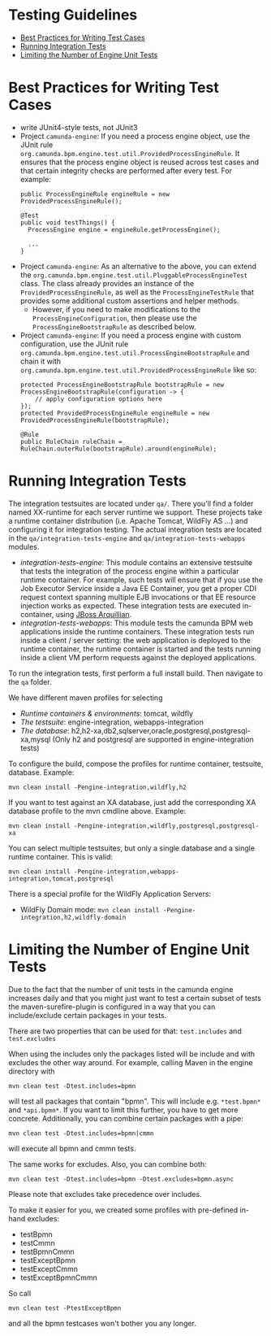 # Testing Guidelines

* [Best Practices for Writing Test Cases](#best-practices-for-writing-test-cases)
* [Running Integration Tests](#running-integration-tests)
* [Limiting the Number of Engine Unit Tests](#limiting-the-number-of-engine-unit-tests)

# Best Practices for Writing Test Cases

* write JUnit4-style tests, not JUnit3
* Project `camunda-engine`: If you need a process engine object, use the JUnit rule `org.camunda.bpm.engine.test.util.ProvidedProcessEngineRule`. It ensures that the process engine object is reused across test cases and that certain integrity checks are performed after every test. For example:
  ```
  public ProcessEngineRule engineRule = new ProvidedProcessEngineRule();

  @Test
  public void testThings() {
    ProcessEngine engine = engineRule.getProcessEngine();

    ...
  }
  ```
* Project `camunda-engine`: As an alternative to the above, you can extend the `org.camunda.bpm.engine.test.util.PluggableProcessEngineTest` class.
  The class already provides an instance of the `ProvidedProcessEngineRule`, as well as the `ProcessEngineTestRule` that
  provides some additional custom assertions and helper methods.
  * However, if you need to make modifications to the `ProcessEngineConfiguration`, then please use the `ProcessEngineBootstrapRule`
    as described below. 
* Project `camunda-engine`: If you need a process engine with custom configuration, use the JUnit rule `org.camunda.bpm.engine.test.util.ProcessEngineBootstrapRule` and chain it with `org.camunda.bpm.engine.test.util.ProvidedProcessEngineRule` like so:
  ```
  protected ProcessEngineBootstrapRule bootstrapRule = new ProcessEngineBootstrapRule(configuration -> {
      // apply configuration options here
  });
  protected ProvidedProcessEngineRule engineRule = new ProvidedProcessEngineRule(bootstrapRule);

  @Rule
  public RuleChain ruleChain = RuleChain.outerRule(bootstrapRule).around(engineRule);
  ```
  
# Running Integration Tests

The integration testsuites are located under `qa/`. There you'll find a folder named XX-runtime for 
each server runtime we support. These projects take a runtime container 
distribution (i.e. Apache Tomcat, WildFly AS ...) and configuring it for integration testing. The 
actual integration tests are located in the `qa/integration-tests-engine` and `qa/integration-tests-webapps` modules.
 * *integration-tests-engine*: This module contains an extensive testsuite that tests the integration of the process engine within a particular runtime container. For example, such tests will ensure that if you use the Job Executor Service inside a Java EE Container, you get a proper CDI request context spanning multiple EJB invocations or that EE resource injection works as expected. These integration tests are executed in-container, using [JBoss Arquillian](http://arquillian.org/).
 * *integration-tests-webapps*: This module tests the camunda BPM web applications inside the runtime containers. These integration tests run inside a client / server setting: the web application is deployed to the runtime container, the runtime container is started and the tests running inside a client VM perform requests against the deployed applications.

To run the integration tests, first perform a full install build. Then navigate to the `qa` folder.

We have different maven profiles for selecting
* *Runtime containers & environments*: tomcat, wildfly
* *The testsuite*: engine-integration, webapps-integration
* *The database*: h2,h2-xa,db2,sqlserver,oracle,postgresql,postgresql-xa,mysql (Only h2 and 
  postgresql are supported in engine-integration tests)

To configure the build, compose the profiles for runtime container, testsuite, database. Example:

```
mvn clean install -Pengine-integration,wildfly,h2
```

If you want to test against an XA database, just add the corresponding XA database profile to the mvn cmdline above. Example:

```
mvn clean install -Pengine-integration,wildfly,postgresql,postgresql-xa
```

You can select multiple testsuites, but only a single database and a single runtime container. This is valid:

```
mvn clean install -Pengine-integration,webapps-integration,tomcat,postgresql
```

There is a special profile for the WildFly Application Servers:

* WildFly Domain mode: `mvn clean install -Pengine-integration,h2,wildfly-domain`

# Limiting the Number of Engine Unit Tests

Due to the fact that the number of unit tests in the camunda engine increases daily and that you might just want to test a certain subset of tests the maven-surefire-plugin is configured in a way that you can include/exclude certain packages in your tests.

There are two properties that can be used for that: ``test.includes`` and ``test.excludes``

When using the includes only the packages listed will be include and with excludes the other way around.
For example, calling Maven in the engine directory with
```
mvn clean test -Dtest.includes=bpmn
```
will test all packages that contain "bpmn". This will include e.g. ``*test.bpmn*`` and ``*api.bpmn*``. If you want to limit this further, you have to get more concrete. Additionally, you can combine certain packages with a pipe:
```
mvn clean test -Dtest.includes=bpmn|cmmn
```
will execute all bpmn and cmmn tests.

The same works for excludes. Also, you can combine both:
```
mvn clean test -Dtest.includes=bpmn -Dtest.excludes=bpmn.async
```
Please note that excludes take precedence over includes.

To make it easier for you, we created some profiles with pre-defined in-hand excludes:
- testBpmn
- testCmmn
- testBpmnCmmn
- testExceptBpmn
- testExceptCmmn
- testExceptBpmnCmmn

So call
```
mvn clean test -PtestExceptBpmn
```
and all the bpmn testcases won't bother you any longer.
